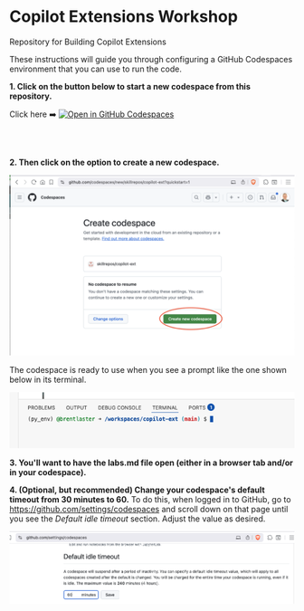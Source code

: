 # Copilot Extensions Workshop
Repository for Building Copilot Extensions 

These instructions will guide you through configuring a GitHub Codespaces environment that you can use to run the code. 

**1. Click on the button below to start a new codespace from this repository.**

Click here ➡️  [![Open in GitHub Codespaces](https://github.com/codespaces/badge.svg)](https://codespaces.new/skillrepos/copilot-ext?quickstart=1)

<br><br>

**2. Then click on the option to create a new codespace.**

![Creating new codespace from button](./images/ext1.png?raw=true "Creating new codespace from button")

The codespace is ready to use when you see a prompt like the one shown below in its terminal.

![Ready to use](./images/ext2.png?raw=true "Ready to use")

**3. You'll want to have the labs.md file open (either in a browser tab and/or in your codespace).**

**4. (Optional, but recommended) Change your codespace's default timeout from 30 minutes to 60.**
To do this, when logged in to GitHub, go to https://github.com/settings/codespaces and scroll down on that page until you see the *Default idle timeout* section. Adjust the value as desired.

![Changing codespace idle timeout value](./images/ext3.png?raw=true "Changing codespace idle timeout value")
